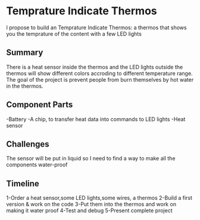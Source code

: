 # Temprature Indicate Thermos
I propose to build an Temprature Indicate Thermos: a thermos that shows you the temprature of the content with a few LED lights
## Summary
There is a heat sensor inside the thermos and the LED lights outside the thermos will show different colors accroding to different temperature range.
The goal of the project is prevent people from burn themselves by hot water in the thermos.
## Component Parts
-Battery
-A chip, to transfer heat data into commands to LED lights
-Heat sensor
## Challenges
The sensor will be put in liquid so I need to find a way to make all the components water-proof
## Timeline
1-Order a heat sensor,some LED lights,some wires, a thermos 
2-Build a first version & work on the code
3-Put them into the thermos and work on making it water proof
4-Test and debug
5-Present complete project
